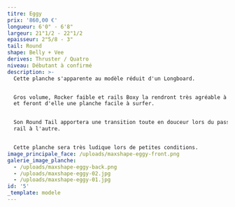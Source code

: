 ```yaml
---
titre: Eggy
prix: '860,00 €'
longueur: 6'0" - 6'8"
largeur: 21"1/2 - 22"1/2
epaisseur: 2"5/8 - 3"
tail: Round
shape: Belly + Vee
derives: Thruster / Quatro
niveau: Débutant à confirmé
description: >-
  Cette planche s'apparente au modèle réduit d'un Longboard.


  Gros volume, Rocker faible et rails Boxy la rendront très agréable à la rame
  et feront d'elle une planche facile à surfer.


  Son Round Tail apportera une transition toute en douceur lors du passage d'un
  rail à l'autre.


  Cette planche sera très ludique lors de petites conditions.
image_principale_face: /uploads/maxshape-eggy-front.png
galerie_image_planche:
  - /uploads/maxshape-eggy-back.png
  - /uploads/maxshape-eggy-02.jpg
  - /uploads/maxshape-eggy-01.jpg
id: '5'
_template: modele
---
```


